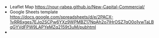 - Leaflet Map https://nour-rabea.github.io/New-Capital-Commercial/
- Google Sheets template https://docs.google.com/spreadsheets/d/e/2PACX-1vRR6xges7EJq2SCPw6YXz9WPMBZ17NpAh2o7lHrOSZ7qO0o1ywTaLBqGYVdFPW9LAPYeMZq2159t3uM/pubhtml
- 
